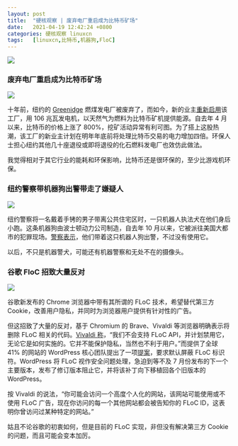 ```yaml
---
layout: post
title:	"硬核观察 | 废弃电厂重启成为比特币矿场"
date:	2021-04-19 12:42:24 +0800 
categories:	硬核观察 linuxcn 
tags:	[linuxcn,比特币,机器狗,FloC]
---
```



![](/Asserts/Images//attachment/album/202104/19/124121oqqyznw00qtjptnn.jpg)


### 废弃电厂重启成为比特币矿场


![](/Asserts/Images//attachment/album/202104/19/124135zb3zspdi3siilbbt.jpg)


十年前，纽约的 [Greenidge](https://greenidgellc.com/) 燃煤发电厂被废弃了，而如今，新的业主[重新启用](https://www.nysfocus.com/2021/04/13/new-york-bitcoin-mining-threat/)该工厂，用 106 兆瓦发电机，以天然气为燃料为比特币矿机提供能源。自去年 4 月以来，比特币的价格上涨了 800%，挖矿活动异常有利可图。为了搭上这股热潮，该工厂的新业主计划在明年年底前将处理比特币交易的电力增加四倍。环保人士担心纽约其他几十座退役或即将退役的化石燃料发电厂也效仿此做法。


我觉得相对于其它行业的能耗和环保影响，比特币还是很环保的，至少比游戏机环保。


### 纽约警察带机器狗出警带走了嫌疑人


![](/Asserts/Images//attachment/album/202104/19/124156l85lmq2zwlxayll2.jpg)


纽约警察将一名戴着手铐的男子带离公共住宅区时，一只机器人执法犬在他们身后小跑。这条机器狗由波士顿动力公司制造，自去年 10 月以来，它被派往美国大都市的犯罪现场。[警察表示](https://gothamist.com/news/nypd-deploys-alarming-robot-dog-manhattan-public-housing-complex)，他们带着这只机器人狗出警，不过没有使用它。


以后，不只是机器警犬，可能还有机器警察和无处不在的摄像头。 


### 谷歌 FloC 招致大量反对


![](/Asserts/Images//attachment/album/202104/19/124210mme8y6nq1me9rrwe.jpg)


谷歌新发布的 Chrome 浏览器中带有其所谓的 FLoC 技术，希望替代第三方 Cookie，改善用户隐私，并同时为浏览器用户提供有针对性的广告。


但这招致了大量的反对，基于 Chromium 的 Brave、Vivaldi 等浏览器明确表示将删除 FLoC 相关的代码。[Vivaldi 称](https://vivaldi.com/blog/no-google-vivaldi-users-will-not-get-floced/)，“我们不会支持 FLoC API，并计划禁用它，无论它是如何实施的。它并不能保护隐私，当然也不利于用户。”而提供了全球 41% 的网站的 WordPress 核心团队提出了一项[提案](https://make.wordpress.org/core/2021/04/18/proposal-treat-floc-as-a-security-concern/)，要求默认屏蔽 FLoC 标识符。WordPress 将 FLoC 视作安全问题处理，急迫到等不及 7 月份发布的下一个主要版本，发布了修订版本阻止它，并将该补丁向下移植回各个旧版本的 WordPress。


按 Vivaldi 的说法，“你可能会访问一个高度个人化的网站，该网站可能使用或不使用 FLoC 广告，现在你访问的每一个其他网站都会被告知你的 FLoC ID，这表明你曾访问过某种特定的网站。”


姑且不论谷歌的初衷如何，但是目前的 FLoC 实现，非但没有解决第三方 Cookie 的问题，而且可能会变本加厉。
